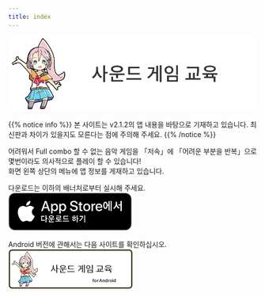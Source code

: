 ```yaml
---
title: index
---
```


![top banner](top_banner.ko.png)

{{% notice info %}}
본 사이트는 v2.1.2의 앱 내용을 바탕으로 기재하고 있습니다. 최신판과 차이가 있을지도 모른다는 점에 주의해 주세요.
{{% /notice %}}

어려워서 Full combo 할 수 없는 음악 게임을 「저속」에 「어려운 부분을 반복」으로 몇번이라도 의사적으로 플레이 할 수 있습니다!<br>화면 왼쪽 상단의 메뉴에 앱 정보를 게재하고 있습니다.

다운로드는 이하의 배너처로부터 실시해 주세요.<br>
[![App store link](img_appstore_banner.ko.png#imgleft)](https://itunes.apple.com/kr/app/id1088874473?mt=8)
<div class="clear clear_box"></div>

Android 버전에 관해서는 다음 사이트를 확인하십시오.<br>
[![Site link](img_banner_android.ko.png#imgleft)](https://hyoromo.github.io/sound-game-training-android/ko/)
<div class="clear clear_box"></div>